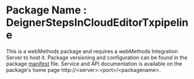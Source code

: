 # Package Name : DeignerStepsInCloudEditorTxpipeline
This is a webMethods package and requires a webMethods Integration Server to host it. Package versioning and configuration can be found in the package [manifest](./DeignerStepsInCloudEditorTxpipeline/manifest.v3) file. Service and API documentation is available on the package's home page http://&lt;server&gt;:&lt;port&gt;/&lt;packagename>.